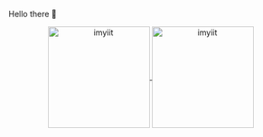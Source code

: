 Hello there 👋

<p align="center">
	<a href="https://github.com/imyiit">
		  <img height="180em" align="center" src="https://github-readme-stats.vercel.app/api?username=imyiit&show_icons=true&locale=en&theme=dark&include_all_commits=true&count_private=true" alt="imyiit"/>
		  <img height="180em" align="center" src="https://github-readme-stats.vercel.app/api/top-langs?username=imyiit&show_icons=true&locale=en&layout=compact&langs_count=8&theme=dark" alt="imyiit"/>
	</a>
</p>
